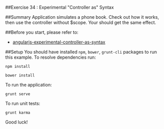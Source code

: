 ##Exercise 34 : Experimental "Controller as" Syntax

##Summary
Application simulates a phone book. Check out how it works, then use the controller without $scope. Your should get the same effect.

##Before you start, please refer to:
* [angularjs-experimental-controller-as-syntax](https://egghead.io/lessons/angularjs-experimental-controller-as-syntax)

##Setup
 You should have installed `npm`, `bower`, `grunt-cli`  packages to run this example. To resolve dependencies run:
 
 ```
 npm install
 ```
 
 ```
 bower install
 ```
 
 To run the application:
 
 ```
 grunt serve
 ```
 
To run unit tests:

 ```
 grunt karma
 ```
 
Good luck!
